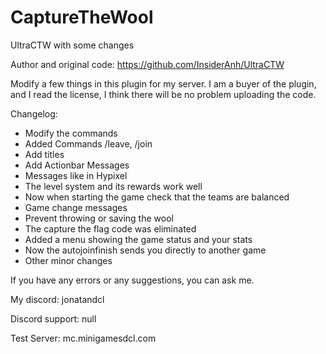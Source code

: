 # CaptureTheWool
UltraCTW with some changes

Author and original code: https://github.com/InsiderAnh/UltraCTW

Modify a few things in this plugin for my server.
I am a buyer of the plugin, and I read the license, I think there will be no problem uploading the code.

Changelog:
- Modify the commands
- Added Commands /leave, /join
- Add titles
- Add Actionbar Messages
- Messages like in Hypixel
- The level system and its rewards work well
- Now when starting the game check that the teams are balanced
- Game change messages
- Prevent throwing or saving the wool
- The capture the flag code was eliminated
- Added a menu showing the game status and your stats
- Now the autojoinfinish sends you directly to another game
- Other minor changes

If you have any errors or any suggestions, you can ask me.

My discord: jonatandcl

Discord support: null

Test Server: mc.minigamesdcl.com

